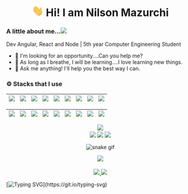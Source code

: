 <h1 align="center"><img src="https://raw.githubusercontent.com/ABSphreak/ABSphreak/master/gifs/Hi.gif" height="30px"> Hi! I am Nilson Mazurchi</h1>

### A little about me...<img src="https://media.giphy.com/media/WUlplcMpOCEmTGBtBW/giphy.gif" width="30"> <br />
Dev Angular, React and Node | 5th year Computer Engineering Student<br />

- 🔭 I'm looking for an opportunity....Can you help me?
- 🌱 As long as I breathe, I will be learning....I love learning new things.
- 💬 Ask me anything! I'll help you the best way I can.

### ⚙️ Stacks that I use
| ![](https://img.shields.io/badge/-JavaScript-black?logo=javascript&style=plastic) | ![](https://img.shields.io/badge/-NodeJs-black?logo=nodedotjs&style=plastic) | ![](https://img.shields.io/badge/-React-black?logo=react&style=plastic) | ![](https://img.shields.io/badge/-Angular-black?logo=angular&style=plastic) | ![](https://img.shields.io/badge/-Express-black?logo=express&style=plastic) | ![](https://img.shields.io/badge/-Html-black?logo=html5&style=plastic) | ![](https://img.shields.io/badge/-Css-black?logo=css3&style=plastic) | ![](https://img.shields.io/badge/-Bootstrap-black?logo=bootstrap&style=plastic) | ![](https://img.shields.io/badge/-Python-black?logo=python&style=plastic) |
|---|---|---|---|---|---|---|---|---|

| ![](https://img.shields.io/badge/-C%23-black?logo=c-sharp&style=plastic) | ![](https://img.shields.io/badge/-Java-black?logo=java&style=plastic) | ![](https://img.shields.io/badge/-MySQL-black?logo=mysql&style=plastic) | ![](https://img.shields.io/badge/-MongoDB-black?logo=mongodb&style=plastic) | ![](https://img.shields.io/badge/-FireBase-black?logo=firebase&style=plastic) | ![](https://img.shields.io/badge/-Postman-black?logo=postman&style=plastic) | ![](https://img.shields.io/badge/-Swagger-black?logo=swagger&style=plastic) | ![](https://img.shields.io/badge/-Git-black?logo=git&style=plastic) | ![](https://img.shields.io/badge/-GitHub-black?logo=github&style=plastic) |
|---|---|---|---|---|---|---|---|---|


<div align="center"> 
 <img height="30px" src="https://emojis.slackmojis.com/emojis/images/1531849430/4246/blob-sunglasses.gif?1531849430"> <br/>
 <a href="https://www.linkedin.com/in/nilsonmazurchi/" target="_blank"><img src="https://img.shields.io/badge/-LinkedIn-%230077B5?style=for-the-badge&logo=linkedin&logoColor=white"></a> 
 <a href="https://www.instagram.com/nilsonmazurchi/" target="_blank"><img src="https://img.shields.io/badge/-Instagram-%23E4405F?style=for-the-badge&logo=instagram&logoColor=white"></a>
<a href = "mailto:nmazurchi@gmail.com"><img src="https://img.shields.io/badge/-Gmail-%23333?style=for-the-badge&logo=gmail&logoColor=white" target="_blank"></a> 
 
![snake gif](https://github.com/nilsonmazurchi/nilsonmazurchi/blob/output/github-contribution-grid-snake.svg)
 
</div>

<div align="center">
  <img src="https://profile-counter.glitch.me/nilsonmazurchi/count.svg?"/>
</div> <br/>

<div align="center">
  <a href="https://github.com/nilsonmazurchi">
    <img height="180em" src="https://github-readme-stats.vercel.app/api/top-langs/?username=nilsonmazurchi&layout=compact&langs_count=7&theme=dark" />
    <img height="180em" src="https://github-readme-stats.vercel.app/api?username=nilsonmazurchi&show_icons=true&theme=dark&include_all_commits=true&count_private=true" />
  </a>
</div>




 [![Typing SVG](https://readme-typing-svg.herokuapp.com/?color=fff&size=20&center=true&vCenter=true&width=1000&lines=A+tecnologia+move+o+mundo!;Somos+a+soma+daquilo+que+vivemos+e+compartilhamos.;)](https://git.io/typing-svg)
